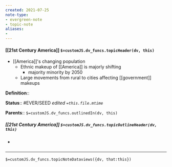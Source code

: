 ```yaml
---
created: 2021-07-25
note-type: 
- evergreen-note
- topic-note
aliases:
- 
---
```

 
#### [[21st Century America]] `$=customJS.dv_funcs.topicHeader(dv, this)`
- [[America]]'s changing population
    - Ethnic makeup of [[America]] is majorly shifting
        - majority minority by 2050
    - Large movements from rural to cities affecting [[government]] makeups

**Definition**::

**Status**::  #EVER/SEED 
*edited `=this.file.mtime`*

**Parents**:: 
`$=customJS.dv_funcs.outlinedIn(dv, this)`

##### [[21st Century America]] `$=customJS.dv_funcs.topicOutlineHeader(dv, this)`
- 

### <hr class="dataviews"/>

`$=customJS.dv_funcs.topicNoteDataviews({dv, that:this})`
